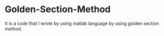 # Golden-Section-Method
It is a code that I wrote by using matlab language by using golden section method. 
